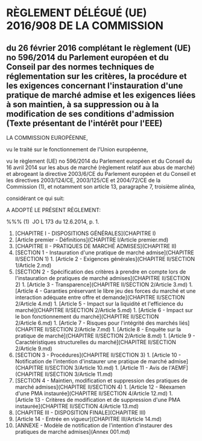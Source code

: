 # RÈGLEMENT DÉLÉGUÉ (UE) 2016/908 DE LA COMMISSION

## du 26 février 2016 complétant le règlement (UE) no 596/2014 du Parlement européen et du Conseil par des normes techniques de réglementation sur les critères, la procédure et les exigences concernant l'instauration d'une pratique de marché admise et les exigences liées à son maintien, à sa suppression ou à la modification de ses conditions d'admission (Texte présentant de l'intérêt pour l'EEE)

LA COMMISSION EUROPÉENNE,

vu le traité sur le fonctionnement de l'Union européenne,

vu le règlement (UE) no 596/2014 du Parlement européen et du Conseil du 16 avril 2014 sur les abus de marché (règlement relatif aux abus de marché) et abrogeant la directive 2003/6/CE du Parlement européen et du Conseil et les directives 2003/124/CE, 2003/125/CE et 2004/72/CE de la Commission (1), et notamment son article 13, paragraphe 7, troisième alinéa,

considérant ce qui suit:

A ADOPTÉ LE PRÉSENT RÈGLEMENT:

%%% (1)  JO L 173 du 12.6.2014, p. 1.

1. [CHAPITRE I - DISPOSITIONS GÉNÉRALES](CHAPITRE I)
  1. [Article premier - Définitions](CHAPITRE I/Article premier.md)
1. [CHAPITRE II - PRATIQUES DE MARCHÉ ADMISES](CHAPITRE II)
  1. [SECTION 1 - Instauration d'une pratique de marché admise](CHAPITRE II/SECTION 1)
    1. [Article 2 - Exigences générales](CHAPITRE II/SECTION 1/Article 2.md)
  1. [SECTION 2 - Spécification des critères à prendre en compte lors de l'instauration de pratiques de marché admises](CHAPITRE II/SECTION 2)
    1. [Article 3 - Transparence](CHAPITRE II/SECTION 2/Article 3.md)
    1. [Article 4 - Garanties préservant le libre jeu des forces du marché et une interaction adéquate entre offre et demande](CHAPITRE II/SECTION 2/Article 4.md)
    1. [Article 5 - Impact sur la liquidité et l'efficience du marché](CHAPITRE II/SECTION 2/Article 5.md)
    1. [Article 6 - Impact sur le bon fonctionnement du marché](CHAPITRE II/SECTION 2/Article 6.md)
    1. [Article 7 - Risques pour l'intégrité des marchés liés](CHAPITRE II/SECTION 2/Article 7.md)
    1. [Article 8 - Enquête sur la pratique de marché](CHAPITRE II/SECTION 2/Article 8.md)
    1. [Article 9 - Caractéristiques structurelles du marché](CHAPITRE II/SECTION 2/Article 9.md)
  1. [SECTION 3 - Procédures](CHAPITRE II/SECTION 3)
    1. [Article 10 - Notification de l'intention d'instaurer une pratique de marché admise](CHAPITRE II/SECTION 3/Article 10.md)
    1. [Article 11 - Avis de l'AEMF](CHAPITRE II/SECTION 3/Article 11.md)
  1. [SECTION 4 - Maintien, modification et suppression des pratiques de marché admises](CHAPITRE II/SECTION 4)
    1. [Article 12 - Réexamen d'une PMA instaurée](CHAPITRE II/SECTION 4/Article 12.md)
    1. [Article 13 - Critères de modification et de suppression d'une PMA instaurée](CHAPITRE II/SECTION 4/Article 13.md)
1. [CHAPITRE III - DISPOSITION FINALE](CHAPITRE III)
  1. [Article 14 - Entrée en vigueur](CHAPITRE III/Article 14.md)
1. [ANNEXE - Modèle de notification de l'intention d'instaurer des pratiques de marché admises](Annex 001.md)

